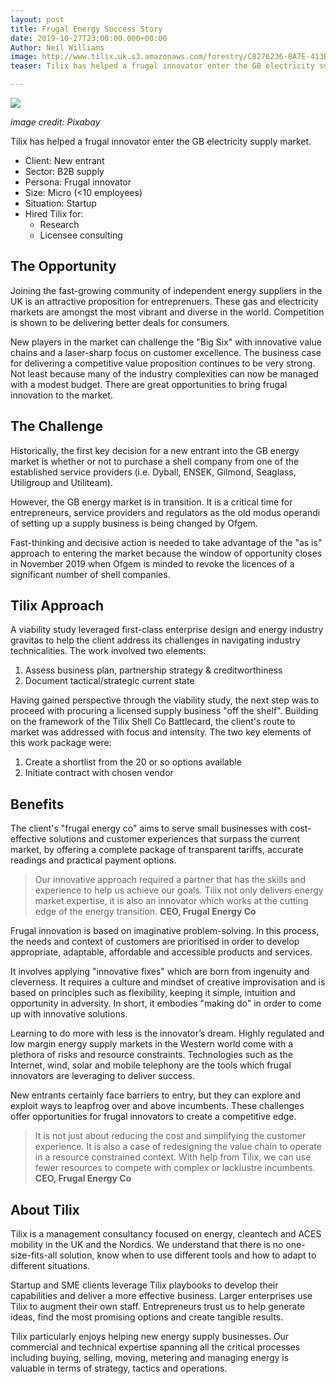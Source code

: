 ```yaml
---
layout: post
title: Frugal Energy Success Story
date: 2019-10-27T23:00:00.000+00:00
Author: Neil Williams
image: http://www.tilix.uk.s3.amazonaws.com/forestry/C8276236-8A7E-413B-BBD1-44959CF11074.jpeg
teaser: Tilix has helped a frugal innovator enter the GB electricity supply market.

---
```

  
![](http://www.tilix.uk.s3.amazonaws.com/forestry/C8276236-8A7E-413B-BBD1-44959CF11074.jpeg)

_image credit: Pixabay_ 

Tilix has helped a frugal innovator enter the GB electricity supply market.

* Client: New entrant
* Sector: B2B supply
* Persona: Frugal innovator
* Size: Micro (<10 employees)
* Situation: Startup
* Hired Tilix for:
  * Research
  * Licensee consulting

## The Opportunity

Joining the fast-growing community of independent energy suppliers in the UK is an attractive proposition for entreprenuers. These gas and electricity markets are amongst the most vibrant and diverse in the world. Competition is shown to be delivering better deals for consumers.

New players in the market can challenge the "Big Six" with innovative value chains and a laser-sharp focus on customer excellence. The business case for delivering a competitive value proposition continues to be very strong. Not least because many of the industry complexities can now be managed with a modest budget. There are great opportunities to bring frugal innovation to the market.

## The Challenge

Historically, the first key decision for a new entrant into the GB energy market is whether or not to purchase a shell company from one of the established service providers (i.e. Dyball, ENSEK, Gilmond, Seaglass, Utiligroup and Utiliteam).

However, the GB energy market is in transition. It is a critical time for entrepreneurs, service providers and regulators as the old modus operandi of setting up a supply business is being changed by Ofgem.

Fast-thinking and decisive action is needed to take advantage of the "as is" approach to entering the market because the window of opportunity closes in November 2019 when Ofgem is minded to revoke the licences of a significant number of shell companies.

## Tilix Approach

A viability study leveraged first-class enterprise design and energy industry gravitas to help the client address its challenges in navigating industry technicalities. The work involved two elements:

1. Assess business plan, partnership strategy & creditworthiness
2. Document tactical/strategic current state

Having gained perspective through the viability study, the next step was to proceed with procuring a licensed supply business "off the shelf". Building on the framework of the Tilix Shell Co Battlecard, the client's route to market was addressed with focus and intensity. The two key elements of this work package were:

1. Create a shortlist from the 20 or so options available
2. Initiate contract with chosen vendor

## Benefits

The client's "frugal energy co" aims to serve small businesses with cost-effective solutions and customer experiences that surpass the current market, by offering a complete package of transparent tariffs, accurate readings and practical payment options.

> Our innovative approach required a partner that has the skills and experience to help us achieve our goals. Tilix not only delivers energy market expertise, it is also an innovator which works at the cutting edge of the energy transition. **CEO, Frugal Energy Co**

Frugal innovation is based on imaginative problem-solving. In this process, the needs and context of customers are prioritised in order to develop appropriate, adaptable, affordable and accessible products and services.

It involves applying "innovative fixes" which are born from ingenuity and cleverness. It requires a culture and mindset of creative improvisation and is based on principles such as flexibility, keeping it simple, intuition and opportunity in adversity. In short, it embodies "making do" in order to come up with innovative solutions.

Learning to do more with less is the innovator’s dream. Highly regulated and low margin energy supply markets in the Western world come with a plethora of risks and resource constraints. Technologies such as the Internet, wind, solar and mobile telephony are the tools which frugal innovators are leveraging to deliver success.

New entrants certainly face barriers to entry, but they can explore and exploit ways to leapfrog over and above incumbents. These challenges offer opportunities for frugal innovators to create a competitive edge.

> It is not just about reducing the cost and simplifying the customer experience. It is also a case of redesigning the value chain to operate in a resource constrained context. With help from Tilix, we can use fewer resources to compete with complex or lacklustre incumbents. **CEO, Frugal Energy Co**

## About Tilix

Tilix is a management consultancy focused on energy, cleantech and ACES mobility in the UK and the Nordics. We understand that there is no one-size-fits-all solution, know when to use different tools and how to adapt to different situations.

Startup and SME clients leverage Tilix playbooks to develop their capabilities and deliver a more effective business. Larger enterprises use Tilix to augment their own staff. Entrepreneurs trust us to help generate ideas, find the most promising options and create tangible results.

Tilix particularly enjoys helping new energy supply businesses. Our commercial and technical expertise spanning all the critical processes including buying, selling, moving, metering and managing energy is valuable in terms of strategy, tactics and operations.